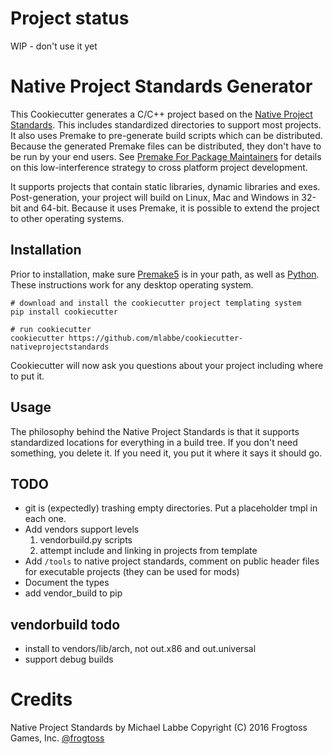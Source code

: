 # Project status #

WIP - don't use it yet

# Native Project Standards Generator #

This Cookiecutter generates a C/C++ project based on the [Native Project Standards](http://www.frogtoss.com/labs/pages/native-project-standards.html).  This includes standardized directories to support most projects.  It also uses Premake to pre-generate build scripts which can be distributed.  Because the generated Premake files can be distributed, they don't have to be run by your end users.  See [Premake For Package Maintainers](http://www.frogtoss.com/labs/premake-for-package-maintainers.html) for details on this low-interference strategy to cross platform project development.

It supports projects that contain static libraries, dynamic libraries and exes.  Post-generation, your project will build on Linux, Mac and Windows in 32-bit and 64-bit.  Because it uses Premake, it is possible to extend the project to other operating systems.

## Installation ##

Prior to installation, make sure [Premake5](https://premake.github.io/download.html) is in your path, as well as [Python](https://www.python.org).  These instructions work for any desktop operating system.

    # download and install the cookiecutter project templating system
    pip install cookiecutter

    # run cookiecutter
    cookiecutter https://github.com/mlabbe/cookiecutter-nativeprojectstandards

Cookiecutter will now ask you questions about your project including where to put it.

## Usage ##

The philosophy behind the Native Project Standards is that it supports standardized locations for everything in a build tree.  If you don't need something, you delete it.  If you need it, you put it where it says it should go.

## TODO ##

- git is (expectedly) trashing empty directories.  Put a placeholder tmpl in each one. 
- Add vendors support levels
  1. vendorbuild.py scripts
  2. attempt include and linking in projects from template
- Add `/tools` to native project standards, comment on public header files for executable projects (they can be used for mods)
- Document the types
- add vendor_build to pip

## vendorbuild todo ##

- install to vendors/lib/arch, not out.x86 and out.universal
- support debug builds

# Credits #

Native Project Standards by Michael Labbe
Copyright (C) 2016 Frogtoss Games, Inc.
[@frogtoss](https://www.twitter.com/frogtoss)
